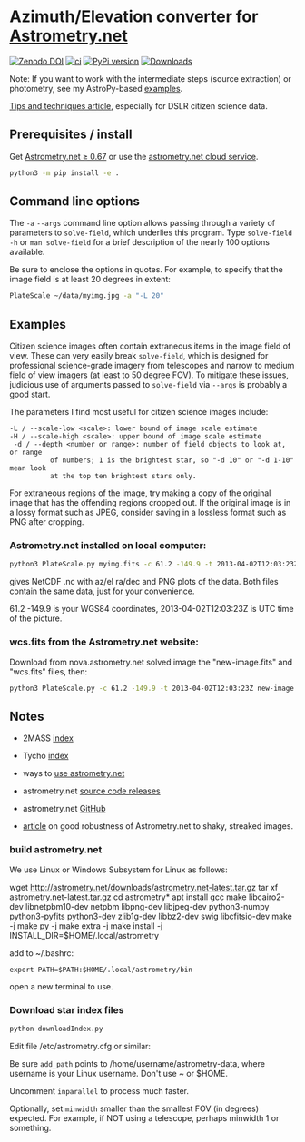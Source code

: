 
# Azimuth/Elevation converter for [Astrometry.net](https://github.com/dstndstn/astrometry.net)

[![Zenodo DOI](https://zenodo.org/badge/19366614.svg)](https://zenodo.org/badge/latestdoi/19366614)
[![ci](https://github.com/space-physics/astrometry_azel/actions/workflows/ci.yml/badge.svg)](https://github.com/space-physics/astrometry_azel/actions/workflows/ci.yml)
[![PyPi version](https://img.shields.io/pypi/pyversions/astrometry-azel.svg)](https://pypi.python.org/pypi/astrometry-azel)
[![Downloads](http://pepy.tech/badge/astrometry-azel)](http://pepy.tech/project/astrometry-azel)

Note: If you want to work with the intermediate steps (source extraction) or photometry, see my AstroPy-based
[examples](https://github.com/scivision/starscale).

[Tips and techniques article](https://www.scivision.dev/astrometry-tips-techniques), especially for DSLR citizen science data.

## Prerequisites / install

Get
[Astrometry.net &ge; 0.67](https://scivision.dev/astrometry-install-usage)
or use the
[astrometry.net cloud service](http://nova.astrometry.net/upload).

```sh
python3 -m pip install -e .
```

## Command line options

The `-a` `--args` command line option allows passing through a variety of parameters to `solve-field`, which underlies this program.
Type `solve-field -h` or `man solve-field` for a brief description of the nearly 100 options available.

Be sure to enclose the options in quotes.
For example, to specify that the image field is at least 20 degrees in extent:

```sh
PlateScale ~/data/myimg.jpg -a "-L 20"
```

## Examples

Citizen science images often contain extraneous items in the image field of view.
These can very easily break `solve-field`, which is designed for professional science-grade imagery from telescopes and narrow to medium field of view imagers (at least to 50 degree FOV).
To mitigate these issues, judicious use of arguments passed to `solve-field` via `--args` is probably a good start.

The parameters I find most useful for citizen science images include:

```
-L / --scale-low <scale>: lower bound of image scale estimate
-H / --scale-high <scale>: upper bound of image scale estimate
 -d / --depth <number or range>: number of field objects to look at, or range
          of numbers; 1 is the brightest star, so "-d 10" or "-d 1-10" mean look
          at the top ten brightest stars only.
```

For extraneous regions of the image, try making a copy of the original image that has the offending regions cropped out.
If the original image is in a lossy format such as JPEG, consider saving in a lossless format such as PNG after cropping.

### Astrometry.net installed on local computer:

```sh
python3 PlateScale.py myimg.fits -c 61.2 -149.9 -t 2013-04-02T12:03:23Z
```

gives NetCDF .nc with az/el ra/dec and PNG plots of the data.
Both files contain the same data, just for your convenience.

61.2 -149.9 is your WGS84 coordinates, 2013-04-02T12:03:23Z is UTC time of the picture.

### wcs.fits from the Astrometry.net website:

Download from nova.astrometry.net solved image the "new-image.fits" and "wcs.fits" files, then:

```sh
python3 PlateScale.py -c 61.2 -149.9 -t 2013-04-02T12:03:23Z new-image.fits
```

## Notes

* 2MASS [index](http://broiler.astrometry.net/~dstn/4200/)
* Tycho [index](http://broiler.astrometry.net/~dstn/4100/)

* ways to [use astrometry.net](http://astrometry.net/use.html)
* astrometry.net [source code releases](http://astrometry.net/downloads/)
* astrometry.net [GitHub](https://github.com/dstndstn/astrometry.net)

* [article](https://www.dsi.uni-stuttgart.de/institut/mitarbeiter/schindler/Schindler_et_al._2016.pdf) on good robustness of Astrometry.net to shaky, streaked images.

### build astrometry.net

We use Linux or Windows Subsystem for Linux as follows:

wget http://astrometry.net/downloads/astrometry.net-latest.tar.gz
tar xf astrometry.net-latest.tar.gz
cd astrometry*
apt install gcc make libcairo2-dev libnetpbm10-dev netpbm libpng-dev libjpeg-dev python3-numpy python3-pyfits python3-dev zlib1g-dev libbz2-dev swig libcfitsio-dev
make -j
make py -j
make extra -j
make install -j INSTALL_DIR=$HOME/.local/astrometry

add to ~/.bashrc:
```
export PATH=$PATH:$HOME/.local/astrometry/bin
```
open a new terminal to use.

### Download star index files

```sh
python downloadIndex.py
```

Edit file /etc/astrometry.cfg or similar:

Be sure `add_path` points to /home/username/astrometry-data, where username is your Linux username.
Don't use ~ or $HOME.

Uncomment `inparallel` to process much faster.

Optionally, set `minwidth` smaller than the smallest FOV (in degrees) expected.
For example, if NOT using a telescope, perhaps minwidth 1 or something.
